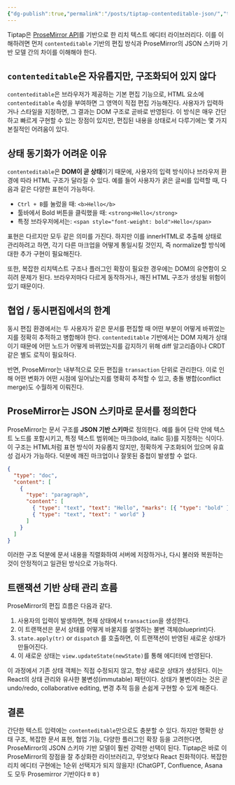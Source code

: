 ```yaml
---
{"dg-publish":true,"permalink":"/posts/tiptap-contenteditable-json/","tags":["RichTextEditor","ProsemirrorAPI"],"created":"2025-07-20","updated":"2025-07-20T22:29:00"}
---
```


Tiptap은 [ProseMirror API](https://prosemirror.net/)를 기반으로 한 리치 텍스트 에디터 라이브러리다. 이를 이해하려면 먼저 `contenteditable` 기반의 편집 방식과 ProseMirror의 JSON 스키마 기반 모델 간의 차이를 이해해야 한다.

## `contenteditable`은 자유롭지만, 구조화되어 있지 않다

`contenteditable`은 브라우저가 제공하는 기본 편집 기능으로, HTML 요소에 `contenteditable` 속성을 부여하면 그 영역이 직접 편집 가능해진다. 사용자가 입력하거나 스타일을 지정하면, 그 결과는 DOM 구조로 곧바로 반영된다. 이 방식은 매우 간단하고 빠르게 구현할 수 있는 장점이 있지만, 편집된 내용을 상태로서 다루기에는 몇 가지 본질적인 어려움이 있다.

## 상태 동기화가 어려운 이유

`contenteditable`은 **DOM이 곧 상태**이기 때문에, 사용자의 입력 방식이나 브라우저 환경에 따라 HTML 구조가 달라질 수 있다. 예를 들어 사용자가 굵은 글씨를 입력할 때, 다음과 같은 다양한 표현이 가능하다.

- `Ctrl + B`를 눌렀을 때: `<b>Hello</b>`
- 툴바에서 Bold 버튼을 클릭했을 때: `<strong>Hello</strong>`
- 특정 브라우저에서는: `<span style="font-weight: bold">Hello</span>`

표현은 다르지만 모두 같은 의미를 가진다. 하지만 이를 innerHTML로 추출해 상태로 관리하려고 하면, 각기 다른 마크업을 어떻게 통일시킬 것인지, 즉 normalize할 방식에 대한 추가 구현이 필요해진다.

또한, 복잡한 리치텍스트 구조나 플러그인 확장이 필요한 경우에는 DOM의 유연함이 오히려 문제가 된다. 브라우저마다 다르게 동작하거나, 깨진 HTML 구조가 생성될 위험이 있기 때문이다.

## 협업 / 동시편집에서의 한계

동시 편집 환경에서는 두 사용자가 같은 문서를 편집할 때 어떤 부분이 어떻게 바뀌었는지를 정확히 추적하고 병합해야 한다. `contenteditable` 기반에서는 DOM 자체가 상태이기 때문에 어떤 노드가 어떻게 바뀌었는지를 감지하기 위해 diff 알고리즘이나 CRDT 같은 별도 로직이 필요하다.

반면, ProseMirror는 내부적으로 모든 편집을 `transaction` 단위로 관리한다. 이로 인해 어떤 변화가 어떤 시점에 일어났는지를 명확히 추적할 수 있고, 충돌 병합(conflict merge)도 수월하게 이뤄진다.

## ProseMirror는 JSON 스키마로 문서를 정의한다

ProseMirror는 문서 구조를 **JSON 기반 스키마**로 정의한다. 예를 들어 단락 안에 텍스트 노드를 포함시키고, 특정 텍스트 범위에는 마크(bold, italic 등)를 지정하는 식이다. 이 구조는 HTML처럼 표현 방식이 자유롭지 않지만, 정확하게 구조화되어 있으며 유효성 검사가 가능하다. 덕분에 깨진 마크업이나 잘못된 중첩이 발생할 수 없다.

```json
{
  "type": "doc",
  "content": [
    {
      "type": "paragraph",
      "content": [
        { "type": "text", "text": "Hello", "marks": [{ "type": "bold" }] },
        { "type": "text", "text": " world" }
      ]
    }
  ]
}
```

이러한 구조 덕분에 문서 내용을 직렬화하여 서버에 저장하거나, 다시 불러와 복원하는 것이 안정적이고 일관된 방식으로 가능하다.

## 트랜잭션 기반 상태 관리 흐름

ProseMirror의 편집 흐름은 다음과 같다.

1. 사용자의 입력이 발생하면, 현재 상태에서 `transaction`을 생성한다.
2. 이 트랜잭션은 문서 상태를 어떻게 바꿀지를 설명하는 불변 객체(blueprint)다.
3. `state.apply(tr)` or `dispatch` 를 호출하면, 이 트랜잭션이 반영된 새로운 상태가 만들어진다.
4. 이 새로운 상태는 `view.updateState(newState)`를 통해 에디터에 반영된다.

이 과정에서 기존 상태 객체는 직접 수정되지 않고, 항상 새로운 상태가 생성된다. 이는 React의 상태 관리와 유사한 불변성(immutable) 패턴이다. 상태가 불변이라는 것은 곧 undo/redo, collaborative editing, 변경 추적 등을 손쉽게 구현할 수 있게 해준다. 


## 결론

간단한 텍스트 입력에는 `contenteditable`만으로도 충분할 수 있다. 하지만 명확한 상태 구조, 복잡한 문서 표현, 협업 기능, 다양한 플러그인 확장 등을 고려한다면, ProseMirror의 JSON 스키마 기반 모델이 훨씬 강력한 선택이 된다. Tiptap은 바로 이 ProseMirror의 장점을 잘 추상화한 라이브러리고, 무엇보다 React 친화적이다. 복잡한 리치 에디터 구현에는 1순위 선택지가 되지 않을지! (ChatGPT, Confluence, Asana도 모두 Prosemirror 기반이다ㅎㅎ)
